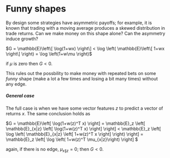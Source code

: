 # Funny shapes

By design some strategies have asymmetric payoffs; for example, it is known that trading with a moving average produces a skewed distribution in trade returns. Can we make money on this shape alone? Can the asymmetry induce growth? 

$G = \mathbb{E}\left\[ \log(1+wx) \right\] < \log \left( \mathbb{E}\left\[ 1+wx \right\] \right) = \log \left(1+w\mu \right)$

if $\mu$ is zero then $G < 0$.

This rules out the possbility to make money with repeated bets on some _funny_ shape (make a lot a few times and losing a bit many times) without any edge.


##### General case

The full case is when we have some vector features $z$ to predict a vector of returns $x$. The same conclusion holds as

$G = \mathbb{E}\left\[ \log(1+w(z)^T x) \right\] = \mathbb{E}_z \left\[ \mathbb{E}\_{x\|z} \left\[ \log(1+w(z)^T x) \right\] \right\] < \mathbb{E}_z \left\[ \log \left(  \mathbb{E}\_{x\|z} \left\[ 1+w(z)^T x \right\]  \right) \right\] = \mathbb{E}_z \left\[ \log \left( 1+w(z)^T \mu\_{x\|z}\right) \right\] $ 

again, if there is no edge, $\mu_{x\|z} = 0$; then $G<0$.
